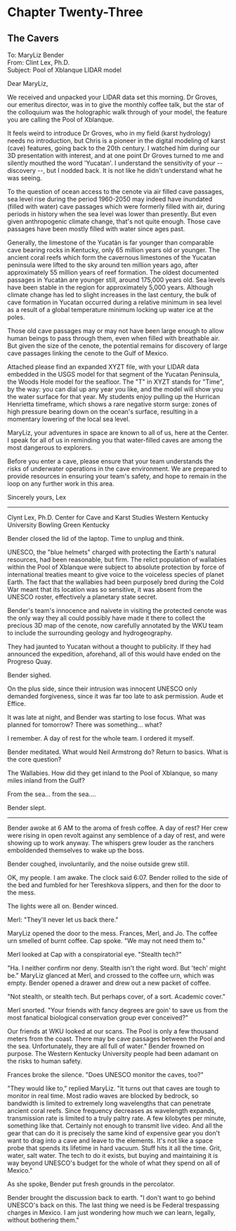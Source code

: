 # Chapter Twenty-Three
## The Cavers

To: MaryLiz Bender  
From: Clint Lex, Ph.D.  
Subject: Pool of Xblanque LIDAR model

Dear MaryLiz,

We received and unpacked your LIDAR data set this morning. Dr Groves, our emeritus director, was in to give the monthly coffee talk, but the star of the colloquium was the holographic walk through of your model, the feature you are calling the Pool of Xblanque. 

It feels weird to introduce Dr Groves, who in my field (karst hydrology) needs no introduction, but Chris is a pioneer in the digital modeling of karst (cave) features, going back to the 20th century. I watched him during our 3D presentation with interest, and at one point Dr Groves turned to me and silently mouthed the word 'Yucatan'. I understand the sensitivity of your -- discovery --, but I nodded back. It is not like he didn't understand what he was seeing.

To the question of ocean access to the cenote via air filled cave passages, sea level rise during the period 1960-2050 may indeed have inundated (filled with water) cave passages which were formerly filled with air, during periods in history when the sea level was lower than presently. But even given anthropogenic climate change, that's not quite enough. Those cave passages have been mostly filled with water since ages past.

Generally, the limestone of the Yucatàn is far younger than comparable cave bearing rocks in Kentucky, only 65 million years old or younger. The ancient coral reefs which form the cavernous limestones of the Yucatan peninsula were lifted to the sky around ten million years ago, after approximately 55 million years of reef formation. The oldest documented passages in Yucatàn are younger still, around 175,000 years old. Sea levels have been stable in the region for approximately 5,000 years. Although climate change has led to slight increases in the last century, the bulk of cave formation in Yucatan occurred during a relative minimum in sea level as a result of a global temperature minimum locking up water ice at the poles.

Those old cave passages may or may not have been large enough to allow human beings to pass through them, even when filled with breathable air. But given the size of the cenote, the potential remains for discovery of large cave passages linking the cenote to the Gulf of Mexico.

Attached please find an expanded XYZT file, with your LIDAR data embedded in the USGS model for that segment of the Yucatan Peninsula, the Woods Hole model for the seafloor. The "T" in XYZT stands for "Time", by the way: you can dial up any year you like, and the model will show you the water surface for that year. My students enjoy pulling up the Hurrican Henrietta timeframe, which shows a rare negative storm surge: zones of high pressure bearing down on the ocean's surface, resulting in a momentary lowering of the local sea level. 

MaryLiz, your adventures in space are known to all of us, here at the Center. I speak for all of us in reminding you that water-filled caves are among the most dangerous to explorers. 

Before you enter a cave, please ensure that your team understands the risks of underwater operations in the cave environment. We are prepared to provide resources in ensuring your team's safety, and hope to remain in the loop on any further work in this area.

Sincerely yours,
Lex

- - - -
Clynt Lex, Ph.D.
Center for Cave and Karst Studies
Western Kentucky University
Bowling Green Kentucky 

Bender closed the lid of the laptop. Time to unplug and think.

UNESCO, the "blue helmets" charged with protecting the Earth's natural resources, had been reasonable, but firm. The relict population of wallabies within the Pool of Xblanque were subject to absolute protection by force of international treaties meant to give voice to the voiceless species of planet Earth.  The fact that the wallabies had been purposely bred during the Cold War meant that its location was so sensitive, it was absent from the UNESCO roster, effectively a planetary state secret.

Bender's team's innocence and naivete in visiting the protected cenote was the only way they all could possibly have made it there to collect the precious 3D map of the cenote, now carefully annotated by the WKU team to include the surrounding geology and hydrogeography.

They had jaunted to Yucatan without a thought to publicity.  If they had announced the expedition, aforehand, all of this would have ended on the Progreso Quay.  

Bender sighed.

On the plus side, since their intrusion was innocent UNESCO only demanded forgiveness, since it was far too late to ask permission. Aude et Effice.

It was late at night, and Bender was starting to lose focus. What was planned for tomorrow? There was something... what?

I remember. A day of rest for the whole team. I ordered it myself. 

Bender meditated. What would Neil Armstrong do? Return to basics. What is the core question?

The Wallabies. How did they get inland to the Pool of Xblanque, so many miles inland from the Gulf?

From the sea... from the sea....

Bender slept.

* * *

Bender awoke at 6 AM to the aroma of fresh coffee. A day of rest? Her crew were rising in open revolt against any semblence of a day of rest, and were showing up to work anyway. The whispers grew louder as the ranchers emboldended themselves to wake up the boss. 

Bender coughed, involuntarily, and the noise outside grew still.

OK, my people. I am awake. The clock said 6:07. Bender rolled to the side of the bed and fumbled for her Tereshkova slippers, and then for the door to the mess.

The lights were all on. Bender winced.

Merl: "They'll never let us back there."

MaryLiz opened the door to the mess. Frances, Merl, and Jo. The coffee urn smelled of burnt coffee. Cap spoke. "We may not need them to."

Merl looked at Cap with a conspiratorial eye. "Stealth tech?"

"Ha. I neither confirm nor deny. Stealth isn't the right word. But 'tech' might be." MaryLiz glanced at Merl, and crossed to the coffee urn, which was empty. Bender opened a drawer and drew out a new packet of coffee.

"Not stealth, or stealth tech. But perhaps cover, of a sort. Academic cover."

Merl snorted. "Your friends with fancy degrees are goin' to save us from the most fanatical biological conservation group ever conceived?" 
 
Our friends at WKU looked at our scans. The Pool is only a few thousand meters from the coast. There may be cave passages between the Pool and the sea. Unfortunately, they are all full of water." Bender frowned on purpose. The Western Kentucky University people had been adamant on the risks to human safety. 

Frances broke the silence. "Does UNESCO monitor the caves, too?" 

"They would like to," replied MaryLiz. "It turns out that caves are tough to monitor in real time. Most radio waves are blocked by bedrock, so bandwidth is limited to extremely long wavelengths that can penetrate ancient coral reefs. Since frequency decreases as wavelength expands, transmission rate is limited to a truly paltry rate. A few kilobytes per minute, something like that. Certainly not enough to transmit live video. And all the gear that can do it is precisely the same kind of expensive gear you don't want to drag into a cave and leave to the elements. It's not like a space probe that spends its lifetime in hard vacuum. Stuff hits it all the time. Grit, water, salt water. The tech to do it exists, but buying and maintaining it is way beyond UNESCO's budget for the whole of what they spend on all of Mexico."

As she spoke, Bender put fresh grounds in the percolator.

Bender brought the discussion back to earth. "I don't want to go behind UNESCO's back on this. The last thing we need is be Federal trespassing charges in Mexico. I am just wondering how much we can learn, legally, without bothering them."


